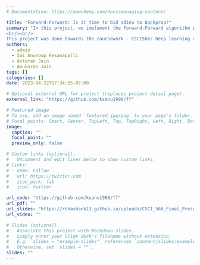 ```yaml
---
# Documentation: https://wowchemy.com/docs/managing-content/

title: "Forward-Forward: Is it time to bid adieu to Backprop?"
summary: "In this project, we implement the Forward-Forward algorithm porposed by Prof. Geoffrey Hinton and compare it with the traditional backpropagation algorithm. We also study the architecturual differences in FF for various datasets and propose popular architectures such as CNN, Self-Attention with Forward-Forward. Finally, we log system metrics for both the algorithms and analyze them.
<br/><br/>
This project was done towards the coursework - CSCI566: Deep learning and its applications, taught by Prof. Jesse Thomasson, Spring 2023, at USC"
authors: 
  - admin
  - Sai Anuroop Kesanapalli
  - Avtaran Jain
  - Anukaran Jain
tags: []
categories: []
date: 2023-04-22T17:34:55-07:00

# Optional external URL for project (replaces project detail page).
external_link: "https://github.com/ksanu1998/ff"

# Featured image
# To use, add an image named `featured.jpg/png` to your page's folder.
# Focal points: Smart, Center, TopLeft, Top, TopRight, Left, Right, BottomLeft, Bottom, BottomRight.
image:
  caption: ""
  focal_point: ""
  preview_only: false

# Custom links (optional).
#   Uncomment and edit lines below to show custom links.
# links:
# - name: Follow
#   url: https://twitter.com
#   icon_pack: fab
#   icon: twitter

url_code: "https://github.com/ksanu1998/ff"
url_pdf: ""
url_slides: "https://rshashank13.github.io/uploads/CSCI_566_Final_Presentation.pdf"
url_video: ""

# Slides (optional).
#   Associate this project with Markdown slides.
#   Simply enter your slide deck's filename without extension.
#   E.g. `slides = "example-slides"` references `content/slides/example-slides.md`.
#   Otherwise, set `slides = ""`.
slides: ""
---
```

